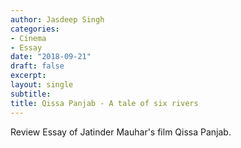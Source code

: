 ```yaml
---
author: Jasdeep Singh
categories:
- Cinema
- Essay
date: "2018-09-21"
draft: false
excerpt:
layout: single
subtitle:
title: Qissa Panjab - A tale of six rivers
---
```


Review Essay of Jatinder Mauhar's film Qissa Panjab.
